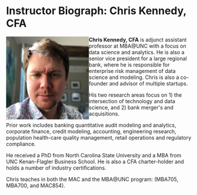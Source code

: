# Instructor Biograph: Chris Kennedy, CFA
<img src="images/Kennedy-Casual.jpg" width=225 height=225 align="left">

**Chris Kennedy, CFA** is adjunct assistant professor at MBA@UNC with a focus on data science and analytics. He is also a senior vice president for a large regional bank, where he is responsible for enterprise risk management of data science and modeling. Chris is also a co-founder and advisor of multiple startups.

His two research areas focus on 1) the intersection of technology and data science, and 2) bank merger's and acquisitions. 

Prior work includes banking quantitative audit modeling and analytics, corporate finance, credit modeling, accounting, engineering research, population health-care quality management, retail operations and regulatory compliance.

He received a PhD from North Carolina State University and a MBA from UNC Kenan-Flagler Business School. He is also a CFA charter-holder and holds a number of industry certifications.

Chris teaches in both the MAC and the MBA@UNC program: (MBA705, MBA700, and MAC854).
